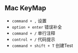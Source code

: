 Mac KeyMap
----------

* `command + ,`         设置
* `option + enter`      错误补全 
* `command + /`         单行注释
* `control + /`         代码提示
* `command + shift + T` 创建Test


